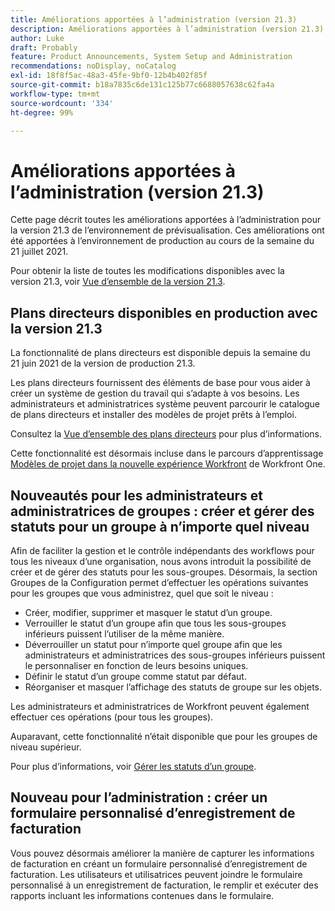 ```yaml
---
title: Améliorations apportées à l’administration (version 21.3)
description: Améliorations apportées à l’administration (version 21.3)
author: Luke
draft: Probably
feature: Product Announcements, System Setup and Administration
recommendations: noDisplay, noCatalog
exl-id: 18f8f5ac-48a3-45fe-9bf0-12b4b402f85f
source-git-commit: b18a7835c6de131c125b77c6688057638c62fa4a
workflow-type: tm+mt
source-wordcount: '334'
ht-degree: 99%

---
```


# Améliorations apportées à l’administration (version 21.3)

Cette page décrit toutes les améliorations apportées à l’administration pour la version 21.3 de l’environnement de prévisualisation. Ces améliorations ont été apportées à l’environnement de production au cours de la semaine du 21 juillet 2021.

Pour obtenir la liste de toutes les modifications disponibles avec la version 21.3, voir [Vue d’ensemble de la version 21.3](../../../product-announcements/product-releases/21.3-release-activity/21-3-release-overview.md).

## Plans directeurs disponibles en production avec la version 21.3

La fonctionnalité de plans directeurs est disponible depuis la semaine du 21 juin 2021 de la version de production 21.3.

Les plans directeurs fournissent des éléments de base pour vous aider à créer un système de gestion du travail qui s’adapte à vos besoins. Les administrateurs et administratrices système peuvent parcourir le catalogue de plans directeurs et installer des modèles de projet prêts à l’emploi.

Consultez la [Vue d’ensemble des plans directeurs](../../../administration-and-setup/blueprints/blueprints-overview.md) pour plus d’informations.

Cette fonctionnalité est désormais incluse dans le parcours d’apprentissage [Modèles de projet dans la nouvelle expérience Workfront](https://experienceleague.adobe.com/fr/docs/workfront-learn/tutorials-workfront/home) de Workfront One.

## Nouveautés pour les administrateurs et administratrices de groupes : créer et gérer des statuts pour un groupe à n’importe quel niveau

Afin de faciliter la gestion et le contrôle indépendants des workflows pour tous les niveaux d’une organisation, nous avons introduit la possibilité de créer et de gérer des statuts pour les sous-groupes. Désormais, la section Groupes de la Configuration permet d’effectuer les opérations suivantes pour les groupes que vous administrez, quel que soit le niveau :

* Créer, modifier, supprimer et masquer le statut d’un groupe.
* Verrouiller le statut d’un groupe afin que tous les sous-groupes inférieurs puissent l’utiliser de la même manière.
* Déverrouiller un statut pour n’importe quel groupe afin que les administrateurs et administratrices des sous-groupes inférieurs puissent le personnaliser en fonction de leurs besoins uniques.
* Définir le statut d’un groupe comme statut par défaut.
* Réorganiser et masquer l’affichage des statuts de groupe sur les objets.

Les administrateurs et administratrices de Workfront peuvent également effectuer ces opérations (pour tous les groupes).

Auparavant, cette fonctionnalité n’était disponible que pour les groupes de niveau supérieur.

Pour plus d’informations, voir [Gérer les statuts d’un groupe](../../../administration-and-setup/manage-groups/manage-group-statuses/manage-group-statuses.md).

## Nouveau pour l’administration : créer un formulaire personnalisé d’enregistrement de facturation

Vous pouvez désormais améliorer la manière de capturer les informations de facturation en créant un formulaire personnalisé d’enregistrement de facturation. Les utilisateurs et utilisatrices peuvent joindre le formulaire personnalisé à un enregistrement de facturation, le remplir et exécuter des rapports incluant les informations contenues dans le formulaire.
